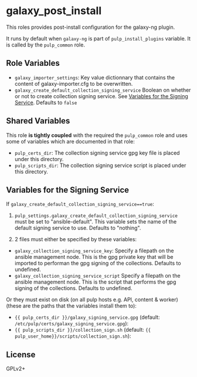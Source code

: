 # galaxy_post_install

This roles provides post-install configuration for the galaxy-ng plugin.

It runs by default when `galaxy-ng` is part of `pulp_install_plugins` variable. It is called by the
`pulp_common` role.

## Role Variables

* `galaxy_importer_settings`: Key value dictionnary that contains the content of galaxy-importer.cfg to be overwritten.
* `galaxy_create_default_collection_signing_service` Boolean on whether or not to create collection
  signing service. See [Variables for the Signing Service](#variables-for-the-signing-service). Defaults to `false`

## Shared Variables

This role **is tightly coupled** with the required the `pulp_common` role and uses some of
variables which are documented in that role:

* `pulp_certs_dir`: The collection signing service gpg key file is placed under this directory.
* `pulp_scripts_dir`: The collection signing service script is placed under this directory.

## Variables for the Signing Service

If `galaxy_create_default_collection_signing_service==true`:

1. `pulp_settings.galaxy_create_default_collection_signing_service` must be set to "ansible-default".
  This variable sets the name of the default signing service to use. Defaults to "nothing".

2. 2 files must either be specified by these variables:

* `galaxy_collection_signing_service_key`:  Specify a filepath on the ansible management node.
This is the gpg private key that will be imported to performan the gpg signing of the collections.
Defaults to undefined.
* `galaxy_collection_signing_service_script` Specify a filepath on the ansible management node.
This is the script that performs the gpg signing of the collections. Defaults to undefined.

Or they must exist on disk (on all pulp hosts e.g. API, content & worker) (these are the paths that
the variables install them to):

* `{{ pulp_certs_dir }}/galaxy_signing_service.gpg` (default: `/etc/pulp/certs/galaxy_signing_service.gpg`):
* `{{ pulp_scripts_dir }}/collection_sign.sh` (default: `{{ pulp_user_home}}/scripts/collection_sign.sh`):

## License

GPLv2+
